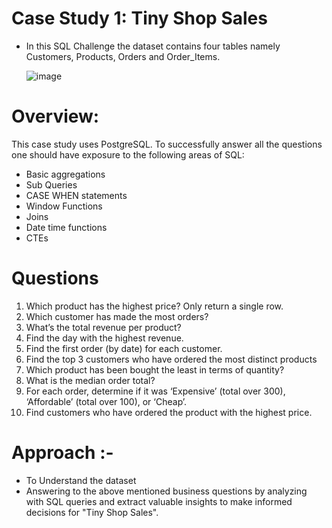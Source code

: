 
# Case Study 1: Tiny Shop Sales

* In this SQL Challenge the dataset contains four tables namely Customers, Products, Orders and Order_Items.
 
  ![image](https://github.com/Sreecharan9/SQL-Challenges/assets/118627524/7df5d89b-8e96-432f-aad6-6a0c540164c5)

# Overview:
This case study uses PostgreSQL. To successfully answer all the questions one should have exposure to the following areas of SQL:

* Basic aggregations
* Sub Queries
* CASE WHEN statements
* Window Functions
* Joins
* Date time functions
* CTEs

# Questions
1) Which product has the highest price? Only return a single row.
2) Which customer has made the most orders?
3) What’s the total revenue per product?
4) Find the day with the highest revenue.
5) Find the first order (by date) for each customer.
6) Find the top 3 customers who have ordered the most distinct products
7) Which product has been bought the least in terms of quantity?
8) What is the median order total?
9) For each order, determine if it was ‘Expensive’ (total over 300), ‘Affordable’ (total over 100), or ‘Cheap’.
10) Find customers who have ordered the product with the highest price.

# Approach :- 

* To Understand the dataset
* Answering to the above mentioned business questions by analyzing with SQL queries and extract valuable insights to make informed decisions for "Tiny Shop Sales".




